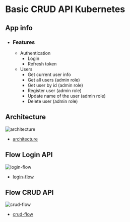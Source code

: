 # Basic CRUD API Kubernetes

## App info

- ### Features
  - Authentication
    - Login
    - Refresh token
  - Users
    - Get current user info
    - Get all users (admin role)
    - Get user by id (admin role)
    - Register user (admin role)
    - Update name of the user (admin role)
    - Delete user (admin role)

## Architecture

![architecture](https://raw.githubusercontent.com/zakiafada32/sc-crud-kubernetes/main/diagram/architecture.png)

- [architecture](https://github.com/zakiafada32/sc-crud-kubernetes/blob/main/diagram/architecture.png)

## Flow Login API

![login-flow](https://raw.githubusercontent.com/zakiafada32/sc-crud-kubernetes/main/diagram/login-flow.png)

- [login-flow](https://github.com/zakiafada32/sc-crud-kubernetes/blob/main/diagram/login-flow.png)

## Flow CRUD API

![crud-flow](https://raw.githubusercontent.com/zakiafada32/sc-crud-kubernetes/main/diagram/crud-flow.png)

- [crud-flow](https://github.com/zakiafada32/sc-crud-kubernetes/blob/main/diagram/crud-flow.png)
